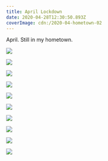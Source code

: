 ```yaml
---
title: April Lockdown
date: 2020-04-28T12:30:50.893Z
coverImage: cdn:/2020-04-hometown-02
---
```


<style>
.g4lk2020 {
  grid-template-columns: repeat(10, 1fr);
  grid-template-areas:
    "a a a a a a a a a a"
    "b b b b b c c c c c"
    "d d d d d d d d d d"
    "e e e e e e e e e e"
    "f f f f f g g g g g"
    "h h h h h h h i i i"
    "j j j j j j j j j j";
}

.g4lk2020 > *:nth-child(1) { grid-area: a; }
.g4lk2020 > *:nth-child(2) { grid-area: b; }
.g4lk2020 > *:nth-child(3) { grid-area: c; }
.g4lk2020 > *:nth-child(4) { grid-area: d; }
.g4lk2020 > *:nth-child(5) { grid-area: e; }
.g4lk2020 > *:nth-child(6) { grid-area: f; }
.g4lk2020 > *:nth-child(7) { grid-area: g; }
.g4lk2020 > *:nth-child(8) { grid-area: h; }
.g4lk2020 > *:nth-child(9) { grid-area: i; }
.g4lk2020 > *:nth-child(10) { grid-area: j; }
</style>

April. Still in my hometown.

<div class="fw fg g4lk2020">

![](cdn:/2020-04-hometown-02)

![](cdn:/2020-04-hometown-01)

![](cdn:/2020-04-hometown-03)

![](cdn:/2020-04-hometown-04)

![](cdn:/2020-04-hometown-05)

![](cdn:/2020-04-hometown-06)

![](cdn:/2020-04-hometown-07)

![](cdn:/2020-04-hometown-08)

![](cdn:/2020-03-hometown-goats)

![](cdn:/2020-04-hometown-09)

</div>

